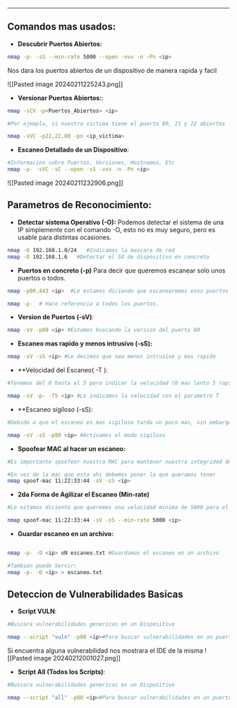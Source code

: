 
---
## Comandos mas usados:

- **Descubrir Puertos Abiertos:**
```bash
nmap -p- -sS --min-rate 5000 --open -vvv -n -Pn <ip>
```

Nos dara los puertos abiertos de un dispositivo de manera rapida y facil

![[Pasted image 20240211225243.png]]

- **Versionar Puertos Abiertos:**:

```bash
nmap -sCV -p<Puertos_Abiertos> <ip>

#Por ejemplo, si nuestra victima tiene el puerto 80, 21 y 22 abiertos

nmap -sVC -p21,22,80 -pn <ip_victima>

```

- **Escaneo Detallado de un Dispositivo**:
```bash
#Informacion sobre Puertos, Versiones, Hostnames, Etc
nmap -p- -sVC -sC --open -sS -vvv -n -Pn <ip>
```

![[Pasted image 20240211232906.png]]


## Parametros de Reconocimiento:

- **Detectar sistema Operativo (-O):**
	 Podemos detectar el sistema de una IP simplemente con el comando -O, esto no es muy seguro, pero es usable para distintas ocasiones.
```bash
nmap -O 192.168.1.0/24   #Indicamos la mascara de red
nmap -O 192.168.1.6   #Detectar el SO de dispositivo en concreto
```

- **Puertos en concreto (-p)**
	 Para decir que queremos escanear solo unos puertos o todos.
```bash
nmap -p80,443 <ip>  #Le estamos diciendo que escanearemos esos puertos

nmap -p-  # Hace referencia a todos los puertos. 
```

- **Version de Puertos (-sV)**:
```bash
nmap -sV -p80 <ip> #Estamos buscando la version del puerto 80 
```


- **Escaneo mas rapido y menos intrusivo (-sS):**
```bash
nmap -sV -sS <ip> #Le decimos que sea menos intrusivo y mas rapido
```

- **Velocidad del Escaneo( -T ):
```bash
#Tenemos del 0 hasta el 5 para indicar la velocidad (0 mas lento 5 rapido)

nmap -sV -p- -T5 <ip> #Le indicamos la velocidad con el parametro T
```

- **Escaneo sigiloso (-sS):
```bash
#Debido a que el escaneo es mas sigiloso tarda un poco mas, sin embargo vale la pena porque lo hacemos de una mejor manera

nmap -sV -sS -p80 <ip> #Activamos el modo sigiloso
```

- **Spoofear MAC al hacer un escaneo:**
```bash
#Es importante spoofear nuestra MAC para mantener nuestra integridad de atacante segura, eso lo podemos haer con el comando: 

#En vez de la mac que esta ahi debemos poner la que queramos tener
nmap spoof-mac 11:22:33:44 -sV -sS <ip>    

```

- **2da Forma de Agilizar el Escaneo (Min-rate)**
```bash
#Le estamos diciento que queremos una velocidad minima de 5000 para el escanep

nmap spoof-mac 11:22:33:44 -sV -sS --min-rate 5000 <ip>    
```

- **Guardar escaneo en un archivo:**

```bash

nmap -p- -O <ip> oN escaneo.txt #Guardamos el escaneo en un archivo

#Tambien puede Servir: 
nmap -p- -O <ip> > escaneo.txt
```


## Deteccion de Vulnerabilidades Basicas 

- **Script VULN**:
```bash
#Buscara vulnerabilidades genericas en un Dispositivo

nmap --script "vuln" -p80 <ip>#Para buscar vulnerabilidades en un puerto
```

Si encuentra alguna vulnerabilidad nos mostrara el IDE de la misma
![[Pasted image 20240212001027.png]]


- **Script All (Todos los Scripts)**:
```bash
#Buscara vulnerabilidades genericas en un Dispositivo

nmap --script "all" -p80 <ip>#Para buscar vulnerabilidades en un puerto
```










